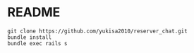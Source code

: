 # README

```linux
git clone https://github.com/yukisa2010/reserver_chat.git
bundle install
bundle exec rails s
```
